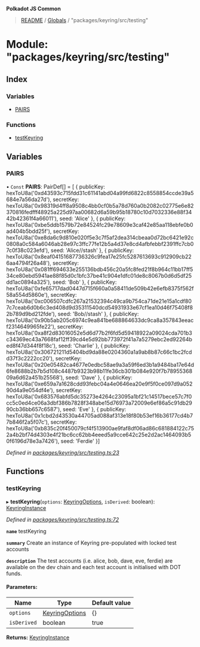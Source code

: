 **Polkadot JS Common**

> [README](../README.md) / [Globals](../globals.md) / "packages/keyring/src/testing"

# Module: "packages/keyring/src/testing"

## Index

### Variables

* [PAIRS](_packages_keyring_src_testing_.md#pairs)

### Functions

* [testKeyring](_packages_keyring_src_testing_.md#testkeyring)

## Variables

### PAIRS

• `Const` **PAIRS**: PairDef[] = [ { publicKey: hexToU8a('0xd43593c715fdd31c61141abd04a99fd6822c8558854ccde39a5684e7a56da27d'), secretKey: hexToU8a('0x98319d4ff8a9508c4bb0cf0b5a78d760a0b2082c02775e6e82370816fedfff48925a225d97aa00682d6a59b95b18780c10d7032336e88f3442b42361f4a66011'), seed: 'Alice' }, { publicKey: hexToU8a('0xbe5ddb1579b72e84524fc29e78609e3caf42e85aa118ebfe0b0ad404b5bdd25f'), secretKey: hexToU8a('0xe8da6c9d810e020f5e3c7f5af2dea314cbeaa0d72bc6421e92c0808a0c584a6046ab28e97c3ffc77fe12b5a4d37e8cd4afbfebbf2391ffc7cb07c0f38c023efd'), seed: 'Alice//stash' }, { publicKey: hexToU8a('0x8eaf04151687736326c9fea17e25fc5287613693c912909cb226aa4794f26a48'), secretKey: hexToU8a('0x081ff694633e255136bdb456c20a5fc8fed21f8b964c11bb17ff534ce80ebd5941ae88f85d0c1bfc37be41c904e1dfc01de8c8067b0d6d5df25dd1ac0894a325'), seed: 'Bob' }, { publicKey: hexToU8a('0xfe65717dad0447d715f660a0a58411de509b42e6efb8375f562f58a554d5860e'), secretKey: hexToU8a('0xc006507cdfc267a21532394c49ca9b754ca71de21e15a1cdf807c7ceab6d0b6c3ed408d9d35311540dcd54931933e67cf1ea10d46f75408f82b789d9bd212fde'), seed: 'Bob//stash' }, { publicKey: hexToU8a('0x90b5ab205c6974c9ea841be688864633dc9ca8a357843eeacf2314649965fe22'), secretKey: hexToU8a('0xa8f2d83016052e5d6d77b2f6fd5d59418922a09024cda701b3c34369ec43a7668faf12ff39cd4e5d92bb773972f41a7a5279ebc2ed92264bed8f47d344f8f18c'), seed: 'Charlie' }, { publicKey: hexToU8a('0x306721211d5404bd9da88e0204360a1a9ab8b87c66c1bc2fcdd37f3c2222cc20'), secretKey: hexToU8a('0x20e05482ca4677e0edbc58ae9a3a59f6ed3b1a9484ba17e64d6fe8688b2b7b5d108c4487b9323b98b11fe36cb301b084e920f7b7895536809a6d62a451b25568'), seed: 'Dave' }, { publicKey: hexToU8a('0xe659a7a1628cdd93febc04a4e0646ea20e9f5f0ce097d9a05290d4a9e054df4e'), secretKey: hexToU8a('0x683576abfd5dc35273e4264c23095a1bf21c14517bece57c7f0cc5c0ed4ce06a3dbf386b7828f348abe15d76973a72009e6ef86a5c91db2990cb36bb657c6587'), seed: 'Eve' }, { publicKey: hexToU8a('0x1cbd2d43530a44705ad088af313e18f80b53ef16b36177cd4b77b846f2a5f07c'), secretKey: hexToU8a('0xb835c20f450079cf4f513900ae9faf8df06ad86c681884122c752a4b2bf74d4303e4f21bc6cc62bb4eeed5a9cce642c25e2d2ac1464093b50f6196d78e3a7426'), seed: 'Ferdie' }]

*Defined in [packages/keyring/src/testing.ts:23](https://github.com/polkadot-js/common/blob/c366e637/packages/keyring/src/testing.ts#L23)*

## Functions

### testKeyring

▸ **testKeyring**(`options`: [KeyringOptions](../interfaces/_packages_keyring_src_types_.keyringoptions.md), `isDerived`: boolean): [KeyringInstance](../interfaces/_packages_keyring_src_types_.keyringinstance.md)

*Defined in [packages/keyring/src/testing.ts:72](https://github.com/polkadot-js/common/blob/c366e637/packages/keyring/src/testing.ts#L72)*

**`name`** testKeyring

**`summary`** Create an instance of Keyring pre-populated with locked test accounts

**`description`** The test accounts (i.e. alice, bob, dave, eve, ferdie)
are available on the dev chain and each test account is initialised with DOT funds.

#### Parameters:

Name | Type | Default value |
------ | ------ | ------ |
`options` | [KeyringOptions](../interfaces/_packages_keyring_src_types_.keyringoptions.md) | {} |
`isDerived` | boolean | true |

**Returns:** [KeyringInstance](../interfaces/_packages_keyring_src_types_.keyringinstance.md)
